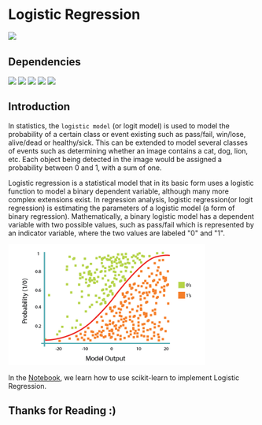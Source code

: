 # Logistic Regression

![](http://ForTheBadge.com/images/badges/made-with-python.svg) 

## Dependencies

![](https://img.shields.io/badge/pandas-1.2.3-150458?style=for-the-badge&logo=pandas)
![](https://img.shields.io/badge/numpy-1.19.2-013243?style=for-the-badge&logo=NumPy)
![](https://img.shields.io/badge/matplotlib-3.3.4-224099?style=for-the-badge)
![](https://img.shields.io/badge/scikit_learn-0.24.1-F7931E?style=for-the-badge&logo=scikit-learn)
![](https://img.shields.io/badge/itertools-8.7.0-134567?style=for-the-badge)

## Introduction

In statistics, the `logistic model` (or logit model) is used to model the probability of a certain class or event existing such as pass/fail, win/lose, alive/dead or healthy/sick. This can be extended to model several classes of events such as determining whether an image contains a cat, dog, lion, etc. Each object being detected in the image would be assigned a probability between 0 and 1, with a sum of one.

Logistic regression is a statistical model that in its basic form uses a logistic function to model a binary dependent variable, although many more complex extensions exist. In regression analysis, logistic regression(or logit regression) is estimating the parameters of a logistic model (a form of binary regression). Mathematically, a binary logistic model has a dependent variable with two possible values, such as pass/fail which is represented by an indicator variable, where the two values are labeled "0" and "1".

<img width="400px" src="img.png">

In the [Notebook](Notebook.ipynb), we learn how to use scikit-learn to implement Logistic Regression. 

## Thanks for Reading :)